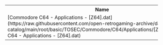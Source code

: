 <table>
<tr><th>Name</th><th>Size</th></tr>
<tr><td>
[Commodore C64 - Applications - [Z64].dat](https://raw.githubusercontent.com/open-retrogaming-archive/dat-catalog/main/root/basic/TOSEC/Commodore/C64/Applications/[Z64]/Commodore C64 - Applications - [Z64].dat)
</td><td>292648</td></tr>
</table>
